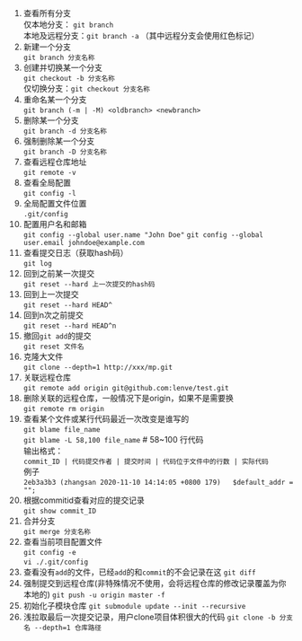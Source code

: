 <!--
 * @Date: 2020-08-19 19:05:10
 * @LastEditors: Lq
 * @LastEditTime: 2022-01-08 15:30:49
 * @FilePath: \learnningNotes\git\index.md
-->
1. 查看所有分支  
    仅本地分支： `git branch`  
    本地及远程分支：`git branch -a` （其中远程分支会使用红色标记）
2. 新建一个分支  
    `git branch 分支名称`
3. 创建并切换某一个分支  
    `git checkout -b 分支名称`  
    仅切换分支：`git checkout 分支名称`
4. 重命名某一个分支  
    `git branch (-m | -M) <oldbranch> <newbranch>`
5. 删除某一个分支  
    `git branch -d 分支名称`
6. 强制删除某一个分支  
    `git branch -D 分支名称`
7. 查看远程仓库地址  
    `git remote -v`
8. 查看全局配置  
    `git config -l`
9.  全局配置文件位置  
    `.git/config`
10. 配置用户名和邮箱  
    `git config --global user.name "John Doe"`
    `git config --global user.email johndoe@example.com`
11. 查看提交日志（获取hash码）  
    `git log`
12. 回到之前某一次提交  
    `git reset --hard 上一次提交的hash码`
13. 回到上一次提交  
    `git reset --hard HEAD^`
14. 回到n次之前提交  
    `git reset --hard HEAD^n`
15. 撤回`git add`的提交  
    `git reset 文件名`
16. 克隆大文件  
    `git clone --depth=1 http://xxx/mp.git`
17. 关联远程仓库  
    `git remote add origin git@github.com:lenve/test.git`
18. 删除关联的远程仓库，一般情况下是origin，如果不是需要换  
    `git remote rm origin`
19. 查看某个文件或某行代码最近一次改变是谁写的    
    `git blame file_name`  
    `git blame -L 58,100 file_name`  # 58~100 行代码  
    输出格式：  
    `commit_ID | 代码提交作者 | 提交时间 | 代码位于文件中的行数 | 实际代码 `  
    例子  
    `2eb3a3b3 (zhangsan 2020-11-10 14:14:05 +0800 179)   $default_addr = "";`
20. 根据commitid查看对应的提交记录  
    `git show commit_ID`
21. 合并分支  
    `git merge 分支名称`
22. 查看当前项目配置文件  
    `git config -e`  
    `vi ./.git/config`
23. 查看没有`add`的文件，已经`add`的和`commit`的不会记录在这
    `git diff`
24. 强制提交到远程仓库(非特殊情况不使用，会将远程仓库的修改记录覆盖为你本地的)
    `git push -u origin master -f`
25. 初始化子模块仓库
    `git submodule update --init --recursive`
26. 浅拉取最后一次提交记录，用户clone项目体积很大的代码
    `git clone -b 分支名 --depth=1 仓库路径`